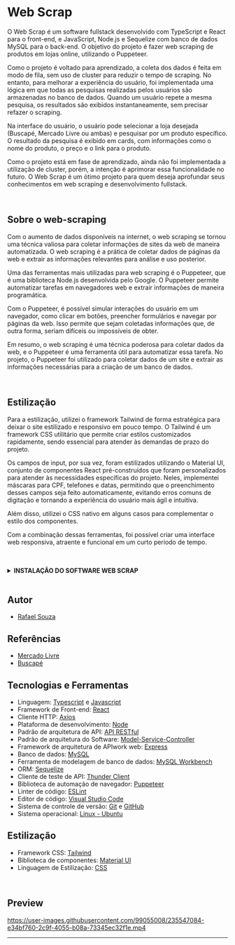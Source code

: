 # Web Scrap

O Web Scrap é um software fullstack desenvolvido com TypeScript e React para o front-end, e JavaScript, Node.js e Sequelize com banco de dados MySQL para o back-end. O objetivo do projeto é fazer web scraping de produtos em lojas online, utilizando o Puppeteer.

Como o projeto é voltado para aprendizado, a coleta dos dados é feita em modo de fila, sem uso de cluster para reduzir o tempo de scraping. No entanto, para melhorar a experiência do usuário, foi implementada uma lógica em que todas as pesquisas realizadas pelos usuários são armazenadas no banco de dados. Quando um usuário repete a mesma pesquisa, os resultados são exibidos instantaneamente, sem precisar refazer o scraping.

Na interface do usuário, o usuário pode selecionar a loja desejada (Buscapé, Mercado Livre ou ambas) e pesquisar por um produto específico. O resultado da pesquisa é exibido em cards, com informações como o nome do produto, o preço e o link para o produto.

Como o projeto está em fase de aprendizado, ainda não foi implementada a utilização de cluster, porém, a intenção é aprimorar essa funcionalidade no futuro. O Web Scrap é um ótimo projeto para quem deseja aprofundar seus conhecimentos em web scraping e desenvolvimento fullstack.

<br>

## Sobre o web-scraping

Com o aumento de dados disponíveis na internet, o web scraping se tornou uma técnica valiosa para coletar informações de sites da web de maneira automatizada. O web scraping é a prática de coletar dados de páginas da web e extrair as informações relevantes para análise e uso posterior.

Uma das ferramentas mais utilizadas para web scraping é o Puppeteer, que é uma biblioteca Node.js desenvolvida pelo Google. O Puppeteer permite automatizar tarefas em navegadores web e extrair informações de maneira programática.

Com o Puppeteer, é possível simular interações do usuário em um navegador, como clicar em botões, preencher formulários e navegar por páginas da web. Isso permite que sejam coletadas informações que, de outra forma, seriam difíceis ou impossíveis de obter.

Em resumo, o web scraping é uma técnica poderosa para coletar dados da web, e o Puppeteer é uma ferramenta útil para automatizar essa tarefa. No projeto, o Puppeteer foi utilizado para coletar dados de um site e extrair as informações necessárias para a criação de um banco de dados.

<br>

## Estilização

Para a estilização, utilizei o framework Tailwind de forma estratégica para deixar o site estilizado e responsivo em pouco tempo. O Tailwind é um framework CSS utilitário que permite criar estilos customizados rapidamente, sendo essencial para atender às demandas de prazo do projeto.

Os campos de input, por sua vez, foram estilizados utilizando o Material UI, conjunto de componentes React pré-construídos que foram personalizados para atender às necessidades específicas do projeto. Neles, implementei máscaras para CPF, telefones e datas, permitindo que o preenchimento desses campos seja feito automaticamente, evitando erros comuns de digitação e tornando a experiência do usuário mais ágil e intuitiva.

Além disso, utilizei o CSS nativo em alguns casos para complementar o estilo dos componentes.

Com a combinação dessas ferramentas, foi possível criar uma interface web responsiva, atraente e funcional em um curto período de tempo.

<br>
<br>

<details>
  <summary><strong>INSTALAÇÃO DO SOFTWARE WEB SCRAP</strong></summary><br />

## Instalação 
  
<br>

- Clone o repositório `git@github.com:Rafael-Souza-97/web-scrap.git`:

```bash
git clone git@github.com:Rafael-Souza-97/web-scrap.git
```

<br>

- Entre na pasta do repositório que você acabou de clonar:

```bash
cd web-scrap
```

<br>

- Instale as depëndencias com `npm install`:

```bash
npm install
```

- Instale as depëndencias do Front-end, com `npm install`:
> Entre na pasta frontend.

```bash
cd frontend
```

> Instale as dependências.

```bash
npm install
```

- Instale as depëndencias do Back-end, com `npm install`:
> Entre na pasta backend.

```bash
cd ..
```

```bash
cd backend
```

> Instale as dependências.

```bash
npm install
```

<hr>
<br>

### Executando a aplicação:

- Execute a aplicação com  com `npm run dev` na pasta frontend e backend do projeto:
> Executará a aplicação em modo de desenvolvimento.
 
```bash
npm run dev
```

Abra [http://localhost:5173](http://localhost:5173/) no seu navegador para visualiza-lo.

<hr>
<br>

</details>

<br>

## Autor

- [Rafael Souza](https://github.com/Rafael-Souza-97)

## Referências

 - [Mercado Livre](https://www.mercadolivre.com.br/)
 - [Buscapé](https://www.buscape.com.br/)

## Tecnologias e Ferramentas

- Linguagem: [Typescript](https://www.typescriptlang.org/) e [Javascript](https://developer.mozilla.org/pt-BR/docs/Web/JavaScript)
- Framework de Front-end: [React](https://pt-br.reactjs.org/)
- Cliente HTTP: [Axios](https://axios-http.com/ptbr/docs/intro)
- Plataforma de desenvolvimento: [Node](https://nodejs.org/en/)
- Padrão de arquitetura de API: [API RESTful](https://blog.betrybe.com/desenvolvimento-web/api-rest-tudo-sobre/)
- Padrão de arquitetura do Software: [Model-Service-Controller](https://www.devmedia.com.br/introducao-ao-padrao-mvc/29308) 
- Framework de arquitetura de APIwork web: [Express](https://expressjs.com/)
- Banco de dados: [MySQL](https://www.mysql.com/)
- Ferramenta de modelagem de banco de dados: [MySQL Workbench](https://www.mysql.com/products/workbench/)
- ORM: [Sequelize](https://sequelize.org/)
- Cliente de teste de API: [Thunder Client](https://www.thunderclient.com/)
- Biblioteca de automação de navegador: [Puppeteer](https://pptr.dev/)
- Linter de código: [ESLint](https://eslint.org/)
- Editor de código: [Visual Studio Code](https://code.visualstudio.com/)
- Sistema de controle de versão: [Git](https://git-scm.com/) e [GitHub](https://github.com/)
- Sistema operacional: [Linux - Ubuntu](https://ubuntu.com/)

## Estilização

- Framework CSS: [Tailwind](https://tailwindcss.com/)
- Biblioteca de componentes: [Material UI](https://mui.com/)
- Linguagem de Estilização: [CSS](https://developer.mozilla.org/pt-BR/docs/Web/CSS)

<br>

## Preview

https://user-images.githubusercontent.com/99055008/235547084-e34bf760-2c9f-4055-b08a-73345ec32f1e.mp4

<hr>
